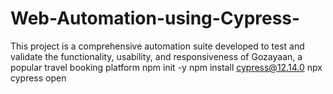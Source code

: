# Web-Automation-using-Cypress-
This project is a comprehensive automation suite developed to test and validate the functionality, usability, and responsiveness of Gozayaan, a popular travel booking platform
npm init -y
npm install cypress@12.14.0
npx cypress open